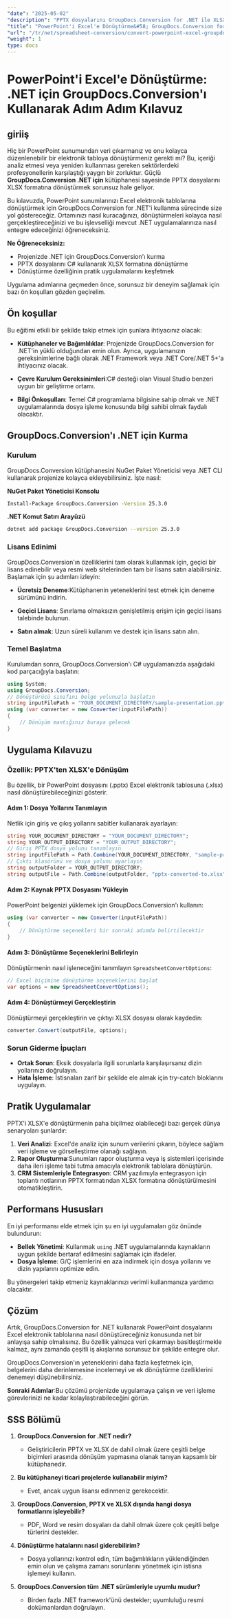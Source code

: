 ```yaml
---
"date": "2025-05-02"
"description": "PPTX dosyalarını GroupDocs.Conversion for .NET ile XLSX formatına sorunsuz bir şekilde nasıl dönüştüreceğinizi öğrenin. Veri işleme görevlerinizi geliştirmek için bu adım adım kılavuzu izleyin."
"title": "PowerPoint'i Excel'e Dönüştürme&#58; GroupDocs.Conversion for .NET Kullanarak Adım Adım Kılavuz"
"url": "/tr/net/spreadsheet-conversion/convert-powerpoint-excel-groupdocs-conversion-net/"
"weight": 1
type: docs
---
```

# PowerPoint'i Excel'e Dönüştürme: .NET için GroupDocs.Conversion'ı Kullanarak Adım Adım Kılavuz

## giriiş
Hiç bir PowerPoint sunumundan veri çıkarmanız ve onu kolayca düzenlenebilir bir elektronik tabloya dönüştürmeniz gerekti mi? Bu, içeriği analiz etmesi veya yeniden kullanması gereken sektörlerdeki profesyonellerin karşılaştığı yaygın bir zorluktur. Güçlü **GroupDocs.Conversion .NET için** kütüphanesi sayesinde PPTX dosyalarını XLSX formatına dönüştürmek sorunsuz hale geliyor.

Bu kılavuzda, PowerPoint sunumlarınızı Excel elektronik tablolarına dönüştürmek için GroupDocs.Conversion for .NET'i kullanma sürecinde size yol göstereceğiz. Ortamınızı nasıl kuracağınızı, dönüştürmeleri kolayca nasıl gerçekleştireceğinizi ve bu işlevselliği mevcut .NET uygulamalarınıza nasıl entegre edeceğinizi öğreneceksiniz.

**Ne Öğreneceksiniz:**
- Projenizde .NET için GroupDocs.Conversion'ı kurma
- PPTX dosyalarını C# kullanarak XLSX formatına dönüştürme
- Dönüştürme özelliğinin pratik uygulamalarını keşfetmek

Uygulama adımlarına geçmeden önce, sorunsuz bir deneyim sağlamak için bazı ön koşulları gözden geçirelim.

## Ön koşullar
Bu eğitimi etkili bir şekilde takip etmek için şunlara ihtiyacınız olacak:

- **Kütüphaneler ve Bağımlılıklar**: Projenizde GroupDocs.Conversion for .NET'in yüklü olduğundan emin olun. Ayrıca, uygulamanızın gereksinimlerine bağlı olarak .NET Framework veya .NET Core/.NET 5+'a ihtiyacınız olacak.
  
- **Çevre Kurulum Gereksinimleri**:C# desteği olan Visual Studio benzeri uygun bir geliştirme ortamı.

- **Bilgi Önkoşulları**: Temel C# programlama bilgisine sahip olmak ve .NET uygulamalarında dosya işleme konusunda bilgi sahibi olmak faydalı olacaktır.

## GroupDocs.Conversion'ı .NET için Kurma
### Kurulum
GroupDocs.Conversion kütüphanesini NuGet Paket Yöneticisi veya .NET CLI kullanarak projenize kolayca ekleyebilirsiniz. İşte nasıl:

**NuGet Paket Yöneticisi Konsolu**
```bash
Install-Package GroupDocs.Conversion -Version 25.3.0
```

**.NET Komut Satırı Arayüzü**
```bash
dotnet add package GroupDocs.Conversion --version 25.3.0
```

### Lisans Edinimi
GroupDocs.Conversion'ın özelliklerini tam olarak kullanmak için, geçici bir lisans edinebilir veya resmi web sitelerinden tam bir lisans satın alabilirsiniz. Başlamak için şu adımları izleyin:

- **Ücretsiz Deneme**:Kütüphanenin yeteneklerini test etmek için deneme sürümünü indirin.
  
- **Geçici Lisans**: Sınırlama olmaksızın genişletilmiş erişim için geçici lisans talebinde bulunun.

- **Satın almak**: Uzun süreli kullanım ve destek için lisans satın alın.

### Temel Başlatma
Kurulumdan sonra, GroupDocs.Conversion'ı C# uygulamanızda aşağıdaki kod parçacığıyla başlatın:

```csharp
using System;
using GroupDocs.Conversion;
// Dönüştürücü sınıfını belge yolunuzla başlatın
string inputFilePath = "YOUR_DOCUMENT_DIRECTORY/sample-presentation.pptx";
using (var converter = new Converter(inputFilePath))
{
    // Dönüşüm mantığınız buraya gelecek
}
```

## Uygulama Kılavuzu
### Özellik: PPTX'ten XLSX'e Dönüşüm
Bu özellik, bir PowerPoint dosyasını (.pptx) Excel elektronik tablosuna (.xlsx) nasıl dönüştürebileceğinizi gösterir.

#### Adım 1: Dosya Yollarını Tanımlayın
Netlik için giriş ve çıkış yollarını sabitler kullanarak ayarlayın:

```csharp
string YOUR_DOCUMENT_DIRECTORY = "YOUR_DOCUMENT_DIRECTORY";
string YOUR_OUTPUT_DIRECTORY = "YOUR_OUTPUT_DIRECTORY";
// Giriş PPTX dosya yolunu tanımlayın
string inputFilePath = Path.Combine(YOUR_DOCUMENT_DIRECTORY, "sample-presentation.pptx");
// Çıktı klasörünü ve dosya yolunu ayarlayın
string outputFolder = YOUR_OUTPUT_DIRECTORY;
string outputFile = Path.Combine(outputFolder, "pptx-converted-to.xlsx");
```

#### Adım 2: Kaynak PPTX Dosyasını Yükleyin
PowerPoint belgenizi yüklemek için GroupDocs.Conversion'ı kullanın:

```csharp
using (var converter = new Converter(inputFilePath))
{
    // Dönüştürme seçenekleri bir sonraki adımda belirtilecektir
}
```

#### Adım 3: Dönüştürme Seçeneklerini Belirleyin
Dönüştürmenin nasıl işleneceğini tanımlayın `SpreadsheetConvertOptions`:

```csharp
// Excel biçimine dönüştürme seçeneklerini başlat
var options = new SpreadsheetConvertOptions();
```

#### Adım 4: Dönüştürmeyi Gerçekleştirin
Dönüştürmeyi gerçekleştirin ve çıktıyı XLSX dosyası olarak kaydedin:

```csharp
converter.Convert(outputFile, options);
```

### Sorun Giderme İpuçları
- **Ortak Sorun**: Eksik dosyalarla ilgili sorunlarla karşılaşırsanız dizin yollarınızı doğrulayın.
- **Hata İşleme**: İstisnaları zarif bir şekilde ele almak için try-catch bloklarını uygulayın.

## Pratik Uygulamalar
PPTX'i XLSX'e dönüştürmenin paha biçilmez olabileceği bazı gerçek dünya senaryoları şunlardır:

1. **Veri Analizi**: Excel'de analiz için sunum verilerini çıkarın, böylece sağlam veri işleme ve görselleştirme olanağı sağlayın.
2. **Rapor Oluşturma**:Sunumları rapor oluşturma veya iş sistemleri içerisinde daha ileri işleme tabi tutma amacıyla elektronik tablolara dönüştürün.
3. **CRM Sistemleriyle Entegrasyon**: CRM yazılımıyla entegrasyon için toplantı notlarının PPTX formatından XLSX formatına dönüştürülmesini otomatikleştirin.

## Performans Hususları
En iyi performansı elde etmek için şu en iyi uygulamaları göz önünde bulundurun:

- **Bellek Yönetimi**: Kullanmak `using` .NET uygulamalarında kaynakların uygun şekilde bertaraf edilmesini sağlamak için ifadeler.
- **Dosya İşleme**: G/Ç işlemlerini en aza indirmek için dosya yollarını ve dizin yapılarını optimize edin.
  
Bu yönergeleri takip etmeniz kaynaklarınızı verimli kullanmanıza yardımcı olacaktır.

## Çözüm
Artık, GroupDocs.Conversion for .NET kullanarak PowerPoint dosyalarını Excel elektronik tablolarına nasıl dönüştüreceğiniz konusunda net bir anlayışa sahip olmalısınız. Bu özellik yalnızca veri çıkarmayı basitleştirmekle kalmaz, aynı zamanda çeşitli iş akışlarına sorunsuz bir şekilde entegre olur.

GroupDocs.Conversion'ın yeteneklerini daha fazla keşfetmek için, belgelerini daha derinlemesine incelemeyi ve ek dönüştürme özelliklerini denemeyi düşünebilirsiniz.

**Sonraki Adımlar**:Bu çözümü projenizde uygulamaya çalışın ve veri işleme görevlerinizi ne kadar kolaylaştırabileceğini görün.

## SSS Bölümü
1. **GroupDocs.Conversion for .NET nedir?**
   - Geliştiricilerin PPTX ve XLSX de dahil olmak üzere çeşitli belge biçimleri arasında dönüşüm yapmasına olanak tanıyan kapsamlı bir kütüphanedir.
  
2. **Bu kütüphaneyi ticari projelerde kullanabilir miyim?**
   - Evet, ancak uygun lisansı edinmeniz gerekecektir.

3. **GroupDocs.Conversion, PPTX ve XLSX dışında hangi dosya formatlarını işleyebilir?**
   - PDF, Word ve resim dosyaları da dahil olmak üzere çok çeşitli belge türlerini destekler.
  
4. **Dönüştürme hatalarını nasıl giderebilirim?**
   - Dosya yollarınızı kontrol edin, tüm bağımlılıkların yüklendiğinden emin olun ve çalışma zamanı sorunlarını yönetmek için istisna işlemeyi kullanın.

5. **GroupDocs.Conversion tüm .NET sürümleriyle uyumlu mudur?**
   - Birden fazla .NET framework'ünü destekler; uyumluluğu resmi dokümanlardan doğrulayın.